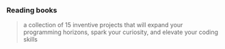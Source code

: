 ### Reading books

> a collection of 15 inventive projects that will expand your programming horizons, spark your curiosity, and elevate your coding skills

